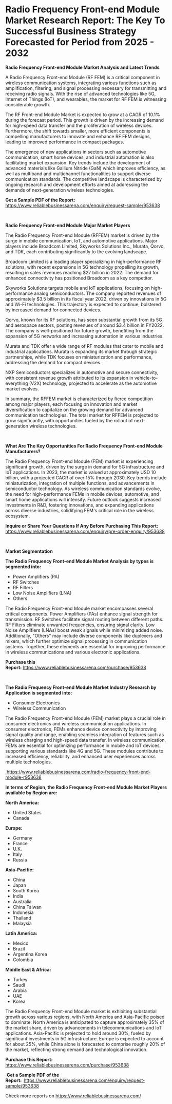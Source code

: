 <p><h1>Radio Frequency Front-end Module Market Research Report: The Key To Successful Business Strategy Forecasted for Period from 2025 - 2032</h1></p><p><strong>Radio Frequency Front-end Module Market Analysis and Latest Trends</strong></p>
<p><p>A Radio Frequency Front-end Module (RF FEM) is a critical component in wireless communication systems, integrating various functions such as amplification, filtering, and signal processing necessary for transmitting and receiving radio signals. With the rise of advanced technologies like 5G, Internet of Things (IoT), and wearables, the market for RF FEM is witnessing considerable growth.</p><p>The RF Front-end Module Market is expected to grow at a CAGR of 10.1% during the forecast period. This growth is driven by the increasing demand for high-speed data transfer and the proliferation of wireless devices. Furthermore, the shift towards smaller, more efficient components is compelling manufacturers to innovate and enhance RF FEM designs, leading to improved performance in compact packages. </p><p>The emergence of new applications in sectors such as automotive communication, smart home devices, and industrial automation is also facilitating market expansion. Key trends include the development of advanced materials like Gallium Nitride (GaN) which improves efficiency, as well as multiband and multichannel functionalities to support diverse communication standards. The competitive landscape is characterized by ongoing research and development efforts aimed at addressing the demands of next-generation wireless technologies.</p></p>
<p><strong>Get a Sample PDF of the Report:&nbsp;</strong> <a href="https://www.reliablebusinessarena.com/enquiry/request-sample/953638?utm_campaign=2185&utm_medium=2&utm_source=Github&utm_content=ia&utm_term=21032025&utm_id=radio-frequency-front-end-module">https://www.reliablebusinessarena.com/enquiry/request-sample/953638</a></p>
<p>&nbsp;</p>
<p><strong>Radio Frequency Front-end Module Major Market Players</strong></p>
<p><p>The Radio Frequency Front-end Module (RFFEM) market is driven by the surge in mobile communication, IoT, and automotive applications. Major players include Broadcom Limited, Skyworks Solutions Inc., Murata, Qorvo, and TDK, each contributing significantly to the evolving landscape.</p><p>Broadcom Limited is a leading player specializing in high-performance RF solutions, with recent expansions in 5G technology propelling its growth, resulting in sales revenues reaching $27 billion in 2022. The demand for enhanced connectivity has positioned Broadcom as a key competitor.</p><p>Skyworks Solutions targets mobile and IoT applications, focusing on high-performance analog semiconductors. The company reported revenues of approximately $3.5 billion in its fiscal year 2022, driven by innovations in 5G and Wi-Fi technologies. This trajectory is expected to continue, bolstered by increased demand for connected devices.</p><p>Qorvo, known for its RF solutions, has seen substantial growth from its 5G and aerospace sectors, posting revenues of around $3.4 billion in FY2022. The company is well-positioned for future growth, benefiting from the expansion of 5G networks and increasing automation in various industries.</p><p>Murata and TDK offer a wide range of RF modules that cater to mobile and industrial applications. Murata is expanding its market through strategic partnerships, while TDK focuses on miniaturization and performance, addressing the demand for compact devices.</p><p>NXP Semiconductors specializes in automotive and secure connectivity, with consistent revenue growth attributed to its expansion in vehicle-to-everything (V2X) technology, projected to accelerate as the automotive market evolves.</p><p>In summary, the RFFEM market is characterized by fierce competition among major players, each focusing on innovation and market diversification to capitalize on the growing demand for advanced communication technologies. The total market for RFFEM is projected to grow significantly, with opportunities fueled by the rollout of next-generation wireless technologies.</p></p>
<p>&nbsp;</p>
<p><strong>What Are The Key Opportunities For Radio Frequency Front-end Module Manufacturers?</strong></p>
<p><p>The Radio Frequency Front-end Module (FEM) market is experiencing significant growth, driven by the surge in demand for 5G infrastructure and IoT applications. In 2023, the market is valued at approximately USD 10 billion, with a projected CAGR of over 15% through 2030. Key trends include miniaturization, integration of multiple functions, and advancements in semiconductor technology. As wireless communication standards evolve, the need for high-performance FEMs in mobile devices, automotive, and smart home applications will intensify. Future outlook suggests increased investments in R&D, fostering innovations, and expanding applications across diverse industries, solidifying FEM's critical role in the wireless ecosystem.</p></p>
<p><strong>Inquire or Share Your Questions If Any Before Purchasing This Report:</strong> <a href="https://www.reliablebusinessarena.com/enquiry/pre-order-enquiry/953638?utm_campaign=2185&utm_medium=2&utm_source=Github&utm_content=ia&utm_term=21032025&utm_id=radio-frequency-front-end-module">https://www.reliablebusinessarena.com/enquiry/pre-order-enquiry/953638</a></p>
<p>&nbsp;</p>
<p><strong>Market Segmentation</strong></p>
<p><strong>The Radio Frequency Front-end Module Market Analysis by types is segmented into:</strong></p>
<p><ul><li>Power Amplifiers (PA)</li><li>RF Switches</li><li>RF Filters</li><li>Low Noise Amplifiers (LNA)</li><li>Others</li></ul></p>
<p><p>The Radio Frequency Front-end Module market encompasses several critical components. Power Amplifiers (PAs) enhance signal strength for transmission. RF Switches facilitate signal routing between different paths. RF Filters eliminate unwanted frequencies, ensuring signal clarity. Low Noise Amplifiers (LNAs) boost weak signals while minimizing added noise. Additionally, "Others" may include diverse components like duplexers and mixers, which further optimize signal processing in communication systems. Together, these elements are essential for improving performance in wireless communications and various electronic applications.</p></p>
<p><strong>Purchase this Report:&nbsp;</strong><a href="https://www.reliablebusinessarena.com/purchase/953638?utm_campaign=2185&utm_medium=2&utm_source=Github&utm_content=ia&utm_term=21032025&utm_id=radio-frequency-front-end-module">https://www.reliablebusinessarena.com/purchase/953638</a></p>
<p>&nbsp;</p>
<p><strong>The Radio Frequency Front-end Module Market Industry Research by Application is segmented into:</strong></p>
<p><ul><li>Consumer Electronics</li><li>Wireless Communication</li></ul></p>
<p><p>The Radio Frequency Front-end Module (FEM) market plays a crucial role in consumer electronics and wireless communication applications. In consumer electronics, FEMs enhance device connectivity by improving signal quality and range, enabling seamless integration of features such as wireless charging and high-speed data transfer. In wireless communication, FEMs are essential for optimizing performance in mobile and IoT devices, supporting various standards like 4G and 5G. These modules contribute to increased efficiency, reliability, and enhanced user experiences across multiple technologies.</p></p>
<p><a href="https://www.reliablebusinessarena.com/radio-frequency-front-end-module-r953638?utm_campaign=2185&utm_medium=2&utm_source=Github&utm_content=ia&utm_term=21032025&utm_id=radio-frequency-front-end-module">&nbsp;https://www.reliablebusinessarena.com/radio-frequency-front-end-module-r953638</a></p>
<p><strong>In terms of Region, the Radio Frequency Front-end Module Market Players available by Region are:</strong></p>
<p>
    <p> <strong> North America: </strong>
        <ul>
            <li>United States</li>
            <li>Canada</li>
        </ul>
        </p> 
    <p> <strong> Europe: </strong>
        <ul>
            <li>Germany</li>
            <li>France</li>
            <li>U.K.</li>
            <li>Italy</li>
            <li>Russia</li>
        </ul>
        </p> 
    <p> <strong> Asia-Pacific: </strong>
        <ul>
            <li>China</li>
            <li>Japan</li>
            <li>South Korea</li>
            <li>India</li>
            <li>Australia</li>
            <li>China Taiwan</li>
            <li>Indonesia</li>
            <li>Thailand</li>
            <li>Malaysia</li>
        </ul>
        </p> 
    <p> <strong> Latin America: </strong>
        <ul>
            <li>Mexico</li>
            <li>Brazil</li>
            <li>Argentina Korea</li>
            <li>Colombia</li>
        </ul>
        </p> 
    <p> <strong> Middle East & Africa: </strong>
        <ul>
            <li>Turkey</li>
            <li>Saudi</li>
            <li>Arabia</li>
            <li>UAE</li>
            <li>Korea</li>
        </ul>
    </p>
    </p>
<p><p>The Radio Frequency Front-end Module market is exhibiting substantial growth across various regions, with North America and Asia-Pacific poised to dominate. North America is anticipated to capture approximately 35% of the market share, driven by advancements in telecommunications and IoT applications. Asia-Pacific is projected to hold around 30%, fueled by significant investments in 5G infrastructure. Europe is expected to account for about 25%, while China alone is forecasted to comprise roughly 20% of the market, reflecting strong demand and technological innovation.</p></p>
<p><strong>Purchase this Report: </strong><a href="https://www.reliablebusinessarena.com/purchase/953638?utm_campaign=2185&utm_medium=2&utm_source=Github&utm_content=ia&utm_term=21032025&utm_id=radio-frequency-front-end-module">https://www.reliablebusinessarena.com/purchase/953638</a></p>
<p>&nbsp;<strong>Get a Sample PDF of the Report:&nbsp;&nbsp;</strong><a href="https://www.reliablebusinessarena.com/enquiry/request-sample/953638?utm_campaign=2185&utm_medium=2&utm_source=Github&utm_content=ia&utm_term=21032025&utm_id=radio-frequency-front-end-module">https://www.reliablebusinessarena.com/enquiry/request-sample/953638</a></p>
<p><strong></strong></p>
<p>Check more reports on <a href="https://www.reliablebusinessarena.com/?utm_campaign=2185&utm_medium=2&utm_source=Github&utm_content=ia&utm_term=21032025&utm_id=radio-frequency-front-end-module">https://www.reliablebusinessarena.com/</a></p>